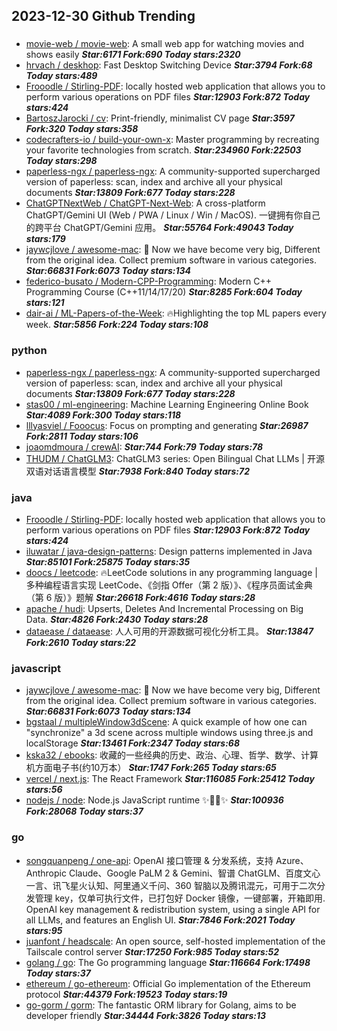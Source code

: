 ## 2023-12-30 Github Trending

### 
* [movie-web / movie-web](https://github.com/movie-web/movie-web): A small web app for watching movies and shows easily ***Star:6171 Fork:690 Today stars:2320***
* [hrvach / deskhop](https://github.com/hrvach/deskhop): Fast Desktop Switching Device ***Star:3794 Fork:68 Today stars:489***
* [Frooodle / Stirling-PDF](https://github.com/Frooodle/Stirling-PDF): locally hosted web application that allows you to perform various operations on PDF files ***Star:12903 Fork:872 Today stars:424***
* [BartoszJarocki / cv](https://github.com/BartoszJarocki/cv): Print-friendly, minimalist CV page ***Star:3597 Fork:320 Today stars:358***
* [codecrafters-io / build-your-own-x](https://github.com/codecrafters-io/build-your-own-x): Master programming by recreating your favorite technologies from scratch. ***Star:234960 Fork:22503 Today stars:298***
* [paperless-ngx / paperless-ngx](https://github.com/paperless-ngx/paperless-ngx): A community-supported supercharged version of paperless: scan, index and archive all your physical documents ***Star:13809 Fork:677 Today stars:228***
* [ChatGPTNextWeb / ChatGPT-Next-Web](https://github.com/ChatGPTNextWeb/ChatGPT-Next-Web): A cross-platform ChatGPT/Gemini UI (Web / PWA / Linux / Win / MacOS). 一键拥有你自己的跨平台 ChatGPT/Gemini 应用。 ***Star:55764 Fork:49043 Today stars:179***
* [jaywcjlove / awesome-mac](https://github.com/jaywcjlove/awesome-mac):  Now we have become very big, Different from the original idea. Collect premium software in various categories. ***Star:66831 Fork:6073 Today stars:134***
* [federico-busato / Modern-CPP-Programming](https://github.com/federico-busato/Modern-CPP-Programming): Modern C++ Programming Course (C++11/14/17/20) ***Star:8285 Fork:604 Today stars:121***
* [dair-ai / ML-Papers-of-the-Week](https://github.com/dair-ai/ML-Papers-of-the-Week): 🔥Highlighting the top ML papers every week. ***Star:5856 Fork:224 Today stars:108***

### python
* [paperless-ngx / paperless-ngx](https://github.com/paperless-ngx/paperless-ngx): A community-supported supercharged version of paperless: scan, index and archive all your physical documents ***Star:13809 Fork:677 Today stars:228***
* [stas00 / ml-engineering](https://github.com/stas00/ml-engineering): Machine Learning Engineering Online Book ***Star:4089 Fork:300 Today stars:118***
* [lllyasviel / Fooocus](https://github.com/lllyasviel/Fooocus): Focus on prompting and generating ***Star:26987 Fork:2811 Today stars:106***
* [joaomdmoura / crewAI](https://github.com/joaomdmoura/crewAI):  ***Star:744 Fork:79 Today stars:78***
* [THUDM / ChatGLM3](https://github.com/THUDM/ChatGLM3): ChatGLM3 series: Open Bilingual Chat LLMs | 开源双语对话语言模型 ***Star:7938 Fork:840 Today stars:72***

### java
* [Frooodle / Stirling-PDF](https://github.com/Frooodle/Stirling-PDF): locally hosted web application that allows you to perform various operations on PDF files ***Star:12903 Fork:872 Today stars:424***
* [iluwatar / java-design-patterns](https://github.com/iluwatar/java-design-patterns): Design patterns implemented in Java ***Star:85101 Fork:25875 Today stars:35***
* [doocs / leetcode](https://github.com/doocs/leetcode): 🔥LeetCode solutions in any programming language | 多种编程语言实现 LeetCode、《剑指 Offer（第 2 版）》、《程序员面试金典（第 6 版）》题解 ***Star:26618 Fork:4616 Today stars:28***
* [apache / hudi](https://github.com/apache/hudi): Upserts, Deletes And Incremental Processing on Big Data. ***Star:4826 Fork:2430 Today stars:28***
* [dataease / dataease](https://github.com/dataease/dataease): 人人可用的开源数据可视化分析工具。 ***Star:13847 Fork:2610 Today stars:22***

### javascript
* [jaywcjlove / awesome-mac](https://github.com/jaywcjlove/awesome-mac):  Now we have become very big, Different from the original idea. Collect premium software in various categories. ***Star:66831 Fork:6073 Today stars:134***
* [bgstaal / multipleWindow3dScene](https://github.com/bgstaal/multipleWindow3dScene): A quick example of how one can "synchronize" a 3d scene across multiple windows using three.js and localStorage ***Star:13461 Fork:2347 Today stars:68***
* [kska32 / ebooks](https://github.com/kska32/ebooks): 收藏的一些经典的历史、政治、心理、哲学、数学、计算机方面电子书(约10万本） ***Star:1747 Fork:265 Today stars:65***
* [vercel / next.js](https://github.com/vercel/next.js): The React Framework ***Star:116085 Fork:25412 Today stars:56***
* [nodejs / node](https://github.com/nodejs/node): Node.js JavaScript runtime ✨🐢🚀✨ ***Star:100936 Fork:28068 Today stars:37***

### go
* [songquanpeng / one-api](https://github.com/songquanpeng/one-api): OpenAI 接口管理 & 分发系统，支持 Azure、Anthropic Claude、Google PaLM 2 & Gemini、智谱 ChatGLM、百度文心一言、讯飞星火认知、阿里通义千问、360 智脑以及腾讯混元，可用于二次分发管理 key，仅单可执行文件，已打包好 Docker 镜像，一键部署，开箱即用. OpenAI key management & redistribution system, using a single API for all LLMs, and features an English UI. ***Star:7846 Fork:2021 Today stars:95***
* [juanfont / headscale](https://github.com/juanfont/headscale): An open source, self-hosted implementation of the Tailscale control server ***Star:17250 Fork:985 Today stars:52***
* [golang / go](https://github.com/golang/go): The Go programming language ***Star:116664 Fork:17498 Today stars:37***
* [ethereum / go-ethereum](https://github.com/ethereum/go-ethereum): Official Go implementation of the Ethereum protocol ***Star:44379 Fork:19523 Today stars:19***
* [go-gorm / gorm](https://github.com/go-gorm/gorm): The fantastic ORM library for Golang, aims to be developer friendly ***Star:34444 Fork:3826 Today stars:13***
